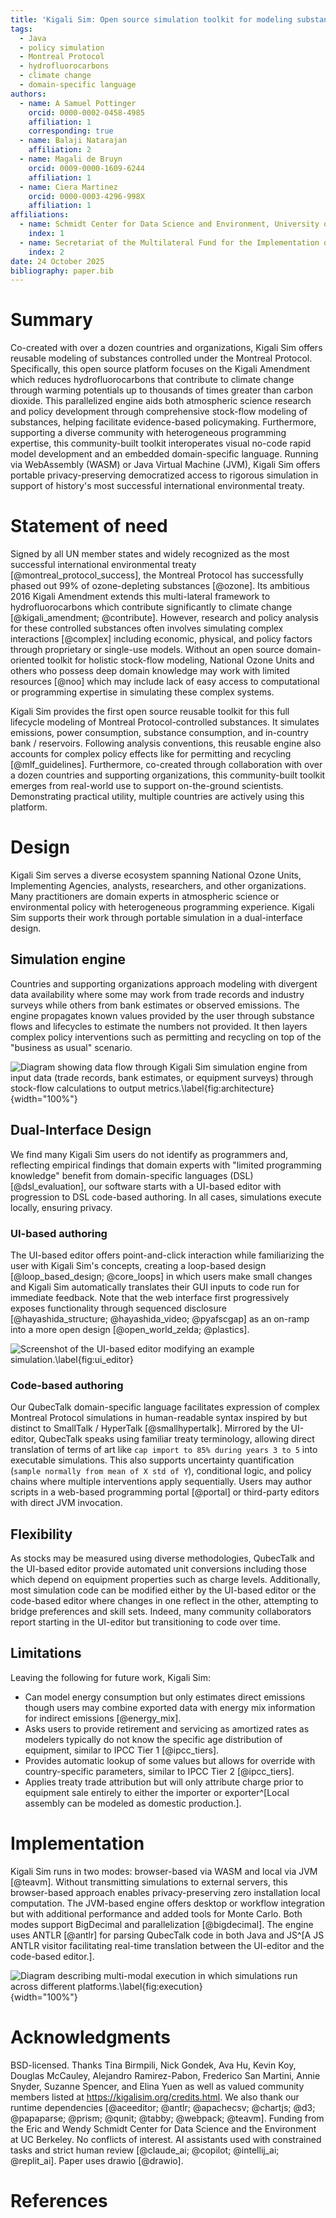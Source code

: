 ```yaml
---
title: 'Kigali Sim: Open source simulation toolkit for modeling substances and policies related to the Montreal Protocol'
tags:
  - Java
  - policy simulation
  - Montreal Protocol
  - hydrofluorocarbons
  - climate change
  - domain-specific language
authors:
  - name: A Samuel Pottinger
    orcid: 0000-0002-0458-4985
    affiliation: 1
    corresponding: true
  - name: Balaji Natarajan
    affiliation: 2
  - name: Magali de Bruyn
    orcid: 0009-0000-1609-6244
    affiliation: 1
  - name: Ciera Martinez
    orcid: 0000-0003-4296-998X
    affiliation: 1
affiliations:
  - name: Schmidt Center for Data Science and Environment, University of California, Berkeley, California, United States of America
    index: 1
  - name: Secretariat of the Multilateral Fund for the Implementation of the Montreal Protocol, United Nations Environment Programme
    index: 2
date: 24 October 2025
bibliography: paper.bib
---
```


# Summary
Co-created with over a dozen countries and organizations, Kigali Sim offers reusable modeling of substances controlled under the Montreal Protocol. Specifically, this open source platform focuses on the Kigali Amendment which reduces hydrofluorocarbons that contribute to climate change through warming potentials up to thousands of times greater than carbon dioxide. This parallelized engine aids both atmospheric science research and policy development through comprehensive stock-flow modeling of substances, helping facilitate evidence-based policymaking. Furthermore, supporting a diverse community with heterogeneous programming expertise, this community-built toolkit interoperates visual no-code rapid model development and an embedded domain-specific language. Running via WebAssembly (WASM) or Java Virtual Machine (JVM), Kigali Sim offers portable privacy-preserving democratized access to rigorous simulation in support of history's most successful international environmental treaty.

# Statement of need
Signed by all UN member states and widely recognized as the most successful international environmental treaty [@montreal_protocol_success], the Montreal Protocol has successfully phased out 99% of ozone-depleting substances [@ozone]. Its ambitious 2016 Kigali Amendment extends this multi-lateral framework to hydrofluorocarbons which contribute significantly to climate change [@kigali_amendment; @contribute]. However, research and policy analysis for these controlled substances often involves simulating complex interactions [@complex] including economic, physical, and policy factors through proprietary or single-use models. Without an open source domain-oriented toolkit for holistic stock-flow modeling, National Ozone Units and others who possess deep domain knowledge may work with limited resources [@noo] which may include lack of easy access to computational or programming expertise in simulating these complex systems.

Kigali Sim provides the first open source reusable toolkit for this full lifecycle modeling of Montreal Protocol-controlled substances. It simulates emissions, power consumption, substance consumption, and in-country bank / reservoirs. Following analysis conventions, this reusable engine also accounts for complex policy effects like for permitting and recycling [@mlf_guidelines]. Furthermore, co-created through collaboration with over a dozen countries and supporting organizations, this community-built toolkit emerges from real-world use to support on-the-ground scientists. Demonstrating practical utility, multiple countries are actively using this platform.

# Design
Kigali Sim serves a diverse ecosystem spanning National Ozone Units, Implementing Agencies, analysts, researchers, and other organizations. Many practitioners are domain experts in atmospheric science or environmental policy with heterogeneous programming experience. Kigali Sim supports their work through portable simulation in a dual-interface design.

## Simulation engine
Countries and supporting organizations approach modeling with divergent data availability where some may work from trade records and industry surveys while others from bank estimates or observed emissions. The engine propagates known values provided by the user through substance flows and lifecycles to estimate the numbers not provided. It then layers complex policy interventions such as permitting and recycling on top of the "business as usual" scenario.

![Diagram showing data flow through Kigali Sim simulation engine from input data (trade records, bank estimates, or equipment surveys) through stock-flow calculations to output metrics.\label{fig:architecture}](KigaliEngine.svg){width="100%"}

## Dual-Interface Design
We find many Kigali Sim users do not identify as programmers and, reflecting empirical findings that domain experts with "limited programming knowledge" benefit from domain-specific languages (DSL) [@dsl_evaluation], our software starts with a UI-based editor with progression to DSL code-based authoring. In all cases, simulations execute locally, ensuring privacy.

### UI-based authoring
The UI-based editor offers point-and-click interaction while familiarizing the user with Kigali Sim's concepts, creating a loop-based design [@loop_based_design; @core_loops] in which users make small changes and Kigali Sim automatically translates their GUI inputs to code run for immediate feedback. Note that the web interface first progressively exposes functionality through sequenced disclosure [@hayashida_structure; @hayashida_video; @pyafscgap] as an on-ramp into a more open design [@open_world_zelda; @plastics].

![Screenshot of the UI-based editor modifying an example simulation.\label{fig:ui_editor}](KigaliEditor.png)

### Code-based authoring
Our QubecTalk domain-specific language facilitates expression of complex Montreal Protocol simulations in human-readable syntax inspired by but distinct to SmallTalk / HyperTalk [@smallhypertalk]. Mirrored by the UI-editor, QubecTalk speaks using familiar treaty terminology, allowing direct translation of terms of art like `cap import to 85% during years 3 to 5` into executable simulations. This also supports uncertainty quantification (`sample normally from mean of X std of Y`), conditional logic, and policy chains where multiple interventions apply sequentially. Users may author scripts in a web-based programming portal [@portal] or third-party editors with direct JVM invocation.

## Flexibility
As stocks may be measured using diverse methodologies, QubecTalk and the UI-based editor provide automated unit conversions including those which depend on equipment properties such as charge levels. Additionally, most simulation code can be modified either by the UI-based editor or the code-based editor where changes in one reflect in the other, attempting to bridge preferences and skill sets. Indeed, many community collaborators report starting in the UI-editor but transitioning to code over time.

## Limitations
Leaving the following for future work, Kigali Sim:

 - Can model energy consumption but only estimates direct emissions though users may combine exported data with energy mix information for indirect emissions [@energy_mix].
 - Asks users to provide retirement and servicing as amortized rates as modelers typically do not know the specific age distribution of equipment, similar to IPCC Tier 1 [@ipcc_tiers].
 - Provides automatic lookup of some values but allows for override with country-specific parameters, similar to IPCC Tier 2 [@ipcc_tiers].
 - Applies treaty trade attribution but will only attribute charge prior to equipment sale entirely to either the importer or exporter^[Local assembly can be modeled as domestic production.].

# Implementation
Kigali Sim runs in two modes: browser-based via WASM and local via JVM [@teavm]. Without transmitting simulations to external servers, this browser-based approach enables privacy-preserving zero installation local computation. The JVM-based engine offers desktop or workflow integration but with additional performance and added tools for Monte Carlo. Both modes support BigDecimal and parallelization [@bigdecimal]. The engine uses ANTLR [@antlr] for parsing QubecTalk code in both Java and JS^[A JS ANTLR visitor facilitating real-time translation between the UI-editor and the code-based editor.].

![Diagram describing multi-modal execution in which simulations run across different platforms.\label{fig:execution}](KigaliExecution.svg){width="100%"}

# Acknowledgments
BSD-licensed. Thanks Tina Birmpili, Nick Gondek, Ava Hu, Kevin Koy, Douglas McCauley, Alejandro Ramirez-Pabon, Frederico San Martini, Annie Snyder, Suzanne Spencer, and Elina Yuen as well as valued community members listed at https://kigalisim.org/credits.html. We also thank our runtime dependencies [@aceeditor; @antlr; @apachecsv; @chartjs; @d3; @papaparse; @prism; @qunit; @tabby; @webpack; @teavm]. Funding from the Eric and Wendy Schmidt Center for Data Science and the Environment at UC Berkeley. No conflicts of interest. AI assistants used with constrained tasks and strict human review [@claude_ai; @copilot; @intellij_ai; @replit_ai]. Paper uses drawio [@drawio].

# References
